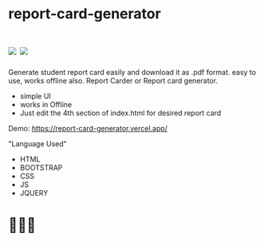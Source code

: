 # report-card-generator
# <img src="https://img.shields.io/badge/Status-Complete-green"> <img src="https://img.shields.io/badge/Ver-1.0.0-red">
Generate student report card easily and download it as .pdf format. easy to use, works offline also. Report Carder or Report card generator.

- simple UI
- works in Offline
- Just edit the 4th section of index.html for desired report card


Demo: https://report-card-generator.vercel.app/

"Language Used"

- HTML
- BOOTSTRAP 
- CSS
- JS
- JQUERY

# 
# 🍫✨💖
